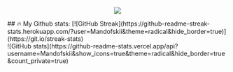 <p align="center">
  <a href="https://t.me/Amwhiofski"><img src="https://img.shields.io/badge/Telegram-2CA5E0?style=for-the-badge&logo=telegram&logoColor=white"></a>
</p>
## 🔥 My Github stats: 
[![GitHub Streak](https://github-readme-streak-stats.herokuapp.com/?user=Mandofskii&theme=radical&hide_border=true)](https://git.io/streak-stats)
</br>
![GitHub stats](https://github-readme-stats.vercel.app/api?username=Mandofskii&show_icons=true&theme=radical&hide_border=true&count_private=true)
